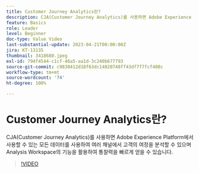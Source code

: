 ```yaml
---
title: Customer Journey Analytics란?
description: CJA(Customer Journey Analytics)를 사용하면 Adobe Experience Platform에서 사용할 수 있는 모든 데이터를 사용하여 여러 채널에서 고객의 여정을 분석할 수 있으며 Analysis Workspace의 기능을 활용하여 통찰력을 빠르게 얻을 수 있습니다.
feature: Basics
role: Leader
level: Beginner
doc-type: Value Video
last-substantial-update: 2023-04-21T00:00:00Z
jira: KT-13135
thumbnail: 3418680.jpeg
exl-id: 794f4544-c1cf-46a5-aa1d-3c240b677793
source-git-commit: c9830412d18f63dc14020748ff43df7f7fcf408c
workflow-type: tm+mt
source-wordcount: '74'
ht-degree: 100%

---
```


# Customer Journey Analytics란?

CJA(Customer Journey Analytics)를 사용하면 Adobe Experience Platform에서 사용할 수 있는 모든 데이터를 사용하여 여러 채널에서 고객의 여정을 분석할 수 있으며 Analysis Workspace의 기능을 활용하여 통찰력을 빠르게 얻을 수 있습니다.

>[!VIDEO](https://video.tv.adobe.com/v/3418680/?quality=12&learn=on)
